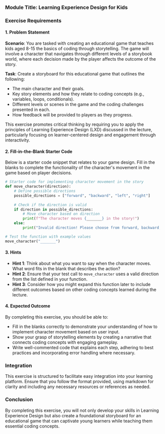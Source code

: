 ### Module Title: Learning Experience Design for Kids

### Exercise Requirements

#### 1. Problem Statement
**Scenario**: You are tasked with creating an educational game that teaches kids aged 8-15 the basics of coding through storytelling. The game will involve a character that navigates through different levels of a storybook world, where each decision made by the player affects the outcome of the story. 

**Task**: Create a storyboard for this educational game that outlines the following:
- The main character and their goals.
- Key story elements and how they relate to coding concepts (e.g., variables, loops, conditionals).
- Different levels or scenes in the game and the coding challenges presented in each.
- How feedback will be provided to players as they progress.

This exercise promotes critical thinking by requiring you to apply the principles of Learning Experience Design (LXD) discussed in the lecture, particularly focusing on learner-centered design and engagement through interactivity.

#### 2. Fill-in-the-Blank Starter Code
Below is a starter code snippet that relates to your game design. Fill in the blanks to complete the functionality of the character's movement in the game based on player decisions.

```python
# Starter code for implementing character movement in the story
def move_character(direction):
    # Define possible directions
    possible_directions = ["forward", "backward", "left", "right"]
    
    # Check if the direction is valid
    if direction in possible_directions:
        # Move character based on direction
        print(f"The character moves {_______} in the story!")
    else:
        print("Invalid direction! Please choose from forward, backward, left, or right.")

# Test the function with example values
move_character("_______")
```

#### 3. Hints
- **Hint 1**: Think about what you want to say when the character moves. What word fits in the blank that describes the action?
- **Hint 2**: Ensure that your test call to `move_character` uses a valid direction from the list defined in your function.
- **Hint 3**: Consider how you might expand this function later to include different outcomes based on other coding concepts learned during the lecture.

#### 4. Expected Outcome
By completing this exercise, you should be able to:
- Fill in the blanks correctly to demonstrate your understanding of how to implement character movement based on user input.
- Show your grasp of storytelling elements by creating a narrative that connects coding concepts with engaging gameplay.
- Write well-commented code that explains each step, adhering to best practices and incorporating error handling where necessary.

### Integration
This exercise is structured to facilitate easy integration into your learning platform. Ensure that you follow the format provided, using markdown for clarity and including any necessary resources or references as needed. 

### Conclusion
By completing this exercise, you will not only develop your skills in Learning Experience Design but also create a foundational storyboard for an educational game that can captivate young learners while teaching them essential coding concepts.
